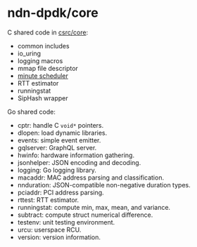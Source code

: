 # ndn-dpdk/core

C shared code in [csrc/core](../csrc/core/):

* common includes
* io\_uring
* logging macros
* mmap file descriptor
* [minute scheduler](mintmr.md)
* RTT estimator
* runningstat
* SipHash wrapper

Go shared code:

* cptr: handle C `void*` pointers.
* dlopen: load dynamic libraries.
* events: simple event emitter.
* gqlserver: GraphQL server.
* hwinfo: hardware information gathering.
* jsonhelper: JSON encoding and decoding.
* logging: Go logging library.
* macaddr: MAC address parsing and classification.
* nnduration: JSON-compatible non-negative duration types.
* pciaddr: PCI address parsing.
* rttest: RTT estimator.
* runningstat: compute min, max, mean, and variance.
* subtract: compute struct numerical difference.
* testenv: unit testing environment.
* urcu: userspace RCU.
* version: version information.
